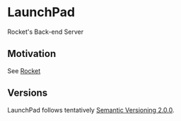 # LaunchPad
Rocket's Back-end Server

## Motivation
See [Rocket](https://github.com/stefanovazzocell/Rocket/)

## Versions
LaunchPad follows tentatively [Semantic Versioning 2.0.0](https://semver.org/spec/v2.0.0.html).
